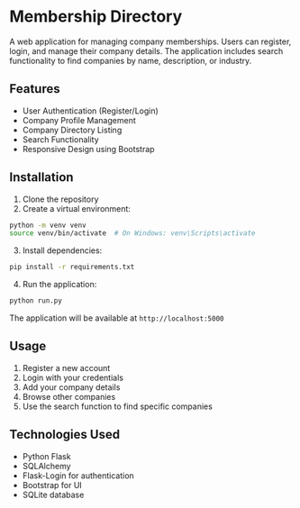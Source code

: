# Membership Directory

A web application for managing company memberships. Users can register, login, and manage their company details. The application includes search functionality to find companies by name, description, or industry.

## Features

- User Authentication (Register/Login)
- Company Profile Management
- Company Directory Listing
- Search Functionality
- Responsive Design using Bootstrap

## Installation

1. Clone the repository
2. Create a virtual environment:
```bash
python -m venv venv
source venv/bin/activate  # On Windows: venv\Scripts\activate
```

3. Install dependencies:
```bash
pip install -r requirements.txt
```

4. Run the application:
```bash
python run.py
```

The application will be available at `http://localhost:5000`

## Usage

1. Register a new account
2. Login with your credentials
3. Add your company details
4. Browse other companies
5. Use the search function to find specific companies

## Technologies Used

- Python Flask
- SQLAlchemy
- Flask-Login for authentication
- Bootstrap for UI
- SQLite database
